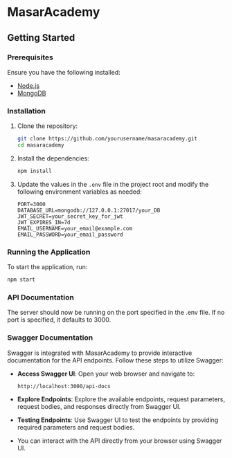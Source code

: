 # MasarAcademy

## Getting Started

### Prerequisites

Ensure you have the following installed:
- [Node.js](https://nodejs.org/)
- [MongoDB](https://www.mongodb.com/)

### Installation

1. Clone the repository:
    ```sh
    git clone https://github.com/yourusername/masaracademy.git
    cd masaracademy
    ```

2. Install the dependencies:
    ```sh
    npm install
    ```

3. Update the values ​​in the `.env` file in the project root and modify the following environment variables as needed:
    ```env
    PORT=3000
    DATABASE_URL=mongodb://127.0.0.1:27017/your_DB
    JWT_SECRET=your_secret_key_for_jwt
    JWT_EXPIRES_IN=7d
    EMAIL_USERNAME=your_email@example.com
    EMAIL_PASSWORD=your_email_password
    ```

### Running the Application

To start the application, run:
```sh
npm start
```

### API Documentation

The server should now be running on the port specified in the .env file. If no port is specified, it defaults to 3000.

### Swagger Documentation

Swagger is integrated with MasarAcademy to provide interactive documentation for the API endpoints. Follow these steps to utilize Swagger:

- **Access Swagger UI**: Open your web browser and navigate to:
    ```swager UI
    http://localhost:3000/api-docs
    ```
- **Explore Endpoints**: Explore the available endpoints, request parameters, request bodies, and responses directly from Swagger UI.

- **Testing Endpoints**: Use Swagger UI to test the endpoints by providing required parameters and request bodies.

- You can interact with the API directly from your browser using Swagger UI.
